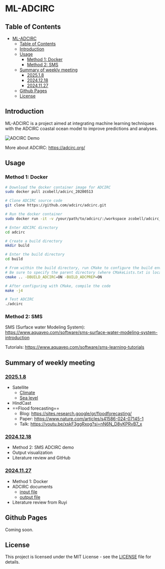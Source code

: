 # ML-ADCIRC

## Table of Contents
- [ML-ADCIRC](#ml-adcirc)
  - [Table of Contents](#table-of-contents)
  - [Introduction](#introduction)
  - [Usage](#usage)
    - [Method 1: Docker](#method-1-docker)
    - [Method 2: SMS](#method-2-sms)
  - [Summary of weekly meeting](#summary-of-weekly-meeting)
    - [2025.1.8](#202518)
    - [2024.12.18](#20241218)
    - [2024.11.27](#20241127)
  - [Github Pages](#github-pages)
  - [License](#license)

## Introduction
ML-ADCIRC is a project aimed at integrating machine learning techniques with the ADCIRC coastal ocean model to improve predictions and analyses. 

![ADCIRC Demo](/docs/ADCIRC-demo-1218.gif)

More about ADCIRC: https://adcirc.org/

## Usage

### Method 1: Docker

```bash
# Download the docker container image for ADCIRC
sudo docker pull zcobell/adcirc_20200513

# Clone ADCIRC source code
git clone https://github.com/adcirc/adcirc.git

# Run the docker container
sudo docker run -it -v /your/path/to/adcirc/:/workspace zcobell/adcirc_20200513

# Enter ADCIRC directory
cd adcirc

# Create a build directory
mkdir build

# Enter the build directory
cd build

# From within the build directory, run CMake to configure the build environment
# Be sure to specify the parent directory (where CMakeLists.txt is located)
cmake .. -DBUILD_ADCIRC=ON -BUILD_ADCPREP=ON

# After configuring with CMake, compile the code
make -j4

# Test ADCIRC
./adcirc
```

### Method 2: SMS

SMS (Surface water Modeling System): https://www.aquaveo.com/software/sms-surface-water-modeling-system-introduction

Tutorials: https://www.aquaveo.com/software/sms-learning-tutorials

## Summary of weekly meeting

### [2025.1.8](/docs/yl_Groupmeeting_0108.pdf)
- Satellite
  - [Climate](/docs/climate_satellite.pptx)
  - [Sea level](/docs//sealevel_satellite.pptx)
- HindCast
- ==Flood forecasting==
  - Blog: https://sites.research.google/gr/floodforecasting/
  - Paper: https://www.nature.com/articles/s41586-024-07145-1
  - Talk: https://youtu.be/xskF3ggRxog?si=nN6N_D8yKPRvB7_x

### [2024.12.18](/docs/yl_Groupmeeting_1218.pptx)
- Method 2: SMS ADCIRC demo 
- Output visualization
- Literature review and GitHub


### [2024.11.27](/docs/yl_Groupmeeting_1127.pptx)
- Method 1: Docker
- ADCIRC documents
  - [input file](https://adcirc.org/home/documentation/users-manual-v53/input-file-descriptions/
  )
  - [output file](https://adcirc.org/home/documentation/users-manual-v53/output-file-descriptions/
  )
- Literature review from Ruyi


## Github Pages

Coming soon.

<!-- ## License
This project is licensed under the MIT License. See the [LICENSE](LICENSE) file for more information. -->

## License

This project is licensed under the MIT License - see the [LICENSE](LICENSE) file for details.
